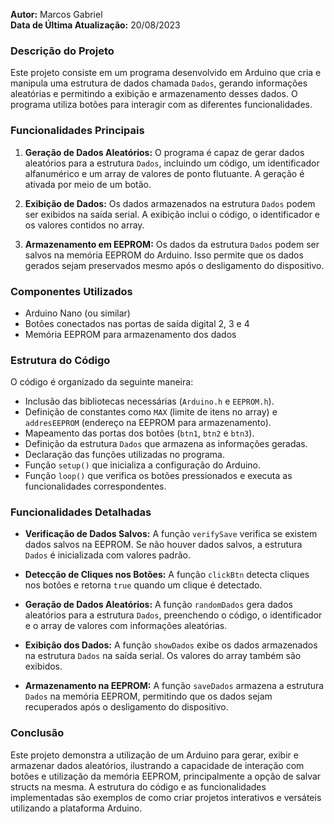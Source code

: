 **Autor:** Marcos Gabriel  
**Data de Última Atualização:** 20/08/2023

### Descrição do Projeto

Este projeto consiste em um programa desenvolvido em Arduino que cria e manipula uma estrutura de dados chamada `Dados`, gerando informações aleatórias e permitindo a exibição e armazenamento desses dados. O programa utiliza botões para interagir com as diferentes funcionalidades.

### Funcionalidades Principais

1. **Geração de Dados Aleatórios:** O programa é capaz de gerar dados aleatórios para a estrutura `Dados`, incluindo um código, um identificador alfanumérico e um array de valores de ponto flutuante. A geração é ativada por meio de um botão.

2. **Exibição de Dados:** Os dados armazenados na estrutura `Dados` podem ser exibidos na saída serial. A exibição inclui o código, o identificador e os valores contidos no array.

3. **Armazenamento em EEPROM:** Os dados da estrutura `Dados` podem ser salvos na memória EEPROM do Arduino. Isso permite que os dados gerados sejam preservados mesmo após o desligamento do dispositivo.

### Componentes Utilizados

- Arduino Nano (ou similar)
- Botões conectados nas portas de saída digital 2, 3 e 4
- Memória EEPROM para armazenamento dos dados

### Estrutura do Código

O código é organizado da seguinte maneira:

- Inclusão das bibliotecas necessárias (`Arduino.h` e `EEPROM.h`).
- Definição de constantes como `MAX` (limite de itens no array) e `addresEEPROM` (endereço na EEPROM para armazenamento).
- Mapeamento das portas dos botões (`btn1`, `btn2` e `btn3`).
- Definição da estrutura `Dados` que armazena as informações geradas.
- Declaração das funções utilizadas no programa.
- Função `setup()` que inicializa a configuração do Arduino.
- Função `loop()` que verifica os botões pressionados e executa as funcionalidades correspondentes.

### Funcionalidades Detalhadas

- **Verificação de Dados Salvos:** A função `verifySave` verifica se existem dados salvos na EEPROM. Se não houver dados salvos, a estrutura `Dados` é inicializada com valores padrão.

- **Detecção de Cliques nos Botões:** A função `clickBtn` detecta cliques nos botões e retorna `true` quando um clique é detectado.

- **Geração de Dados Aleatórios:** A função `randomDados` gera dados aleatórios para a estrutura `Dados`, preenchendo o código, o identificador e o array de valores com informações aleatórias.

- **Exibição dos Dados:** A função `showDados` exibe os dados armazenados na estrutura `Dados` na saída serial. Os valores do array também são exibidos.

- **Armazenamento na EEPROM:** A função `saveDados` armazena a estrutura `Dados` na memória EEPROM, permitindo que os dados sejam recuperados após o desligamento do dispositivo.

### Conclusão

Este projeto demonstra a utilização de um Arduino para gerar, exibir e armazenar dados aleatórios, ilustrando a capacidade de interação com botões e utilização da memória EEPROM, principalmente a opção de salvar structs na mesma. A estrutura do código e as funcionalidades implementadas são exemplos de como criar projetos interativos e versáteis utilizando a plataforma Arduino.